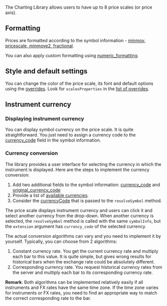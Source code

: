 The Charting Library allows users to have up to 8 price scales (or price axis).

## Formatting

Prices are formatted according to the symbol information - [minmov, pricescale, minmove2, fractional](Symbology#minmov-pricescale-minmove2-fractional).

You can also apply custom formatting using [numeric_formatting](Widget-Constructor#numeric_formatting).

## Style and default settings

You can change the color of the price scale, its font and default options using the [overrides](Widget-Constructor#overrides). Look for `scalesProperties` in the [list of overrides](Overrides).

## Instrument currency

### Displaying instrument currency

You can display symbol currency on the price scale. It is quite straightforward. You just need to assign a currency code to the [currency_code](Symbology#currency_code) field in the symbol information.

### Currency conversion

The library provides a user interface for selecting the currency in which the instrument is displayed. Here are the steps to implement the currency conversion:

1. Add two additional fields to the symbol information: [currency_code](Symbology#currency_code) and [original_currency_code](Symbology#original_currency_code)
1. Provide a list of [available currencies](JS-Api#currency_codes).
1. Consider the [currencyCode](JS-Api#resolvesymbolsymbolname-onsymbolresolvedcallback-onresolveerrorcallback-extension) that is passed to the `resolveSymbol` method.

The price scale displays instrument currency and users can click it and select another currency from the drop-down. When another currency is selected, the `resolveSymbol` method is called with the same `symbolInfo`, but the `extension` argument has `currency_code` of the selected currency.

The actual conversion algorithms can vary and you need to implement it by yourself. Typically, you can choose from 2 algorithms:

1. Constant currency rate. You get the current currency rate and multiply each bar to this value. It is quite simple, but gives wrong results for historical bars when the exchange rate could be absolutely different.
1. Corresponding currency rate. You request historical currency rates from the server and multiply each bar to its corresponding currency rate.

**Remark**: Both algorithms can be implemented relatively easily if all instruments and FX rates have the same time zone. If the time zone varies for instruments or FX rates, you need to find an appropriate way to match the correct corresponding rate to the bar.
